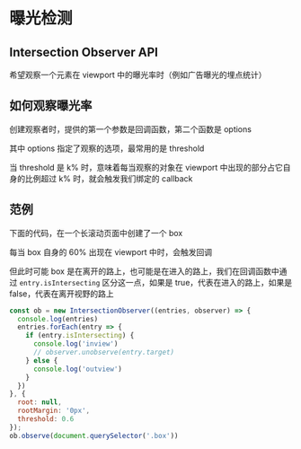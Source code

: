 # 曝光检测

## Intersection Observer API

希望观察一个元素在 viewport 中的曝光率时（例如广告曝光的埋点统计）

## 如何观察曝光率

创建观察者时，提供的第一个参数是回调函数，第二个函数是 options

其中 options 指定了观察的选项，最常用的是 threshold

当 threshold 是 k% 时，意味着每当观察的对象在 viewport 中出现的部分占它自身的比例超过 k% 时，就会触发我们绑定的 callback

## 范例

下面的代码，在一个长滚动页面中创建了一个 box

每当 box 自身的 60% 出现在 viewport 中时，会触发回调

但此时可能 box 是在离开的路上，也可能是在进入的路上，我们在回调函数中通过 `entry.isIntersecting` 区分这一点，如果是 true，代表在进入的路上，如果是 false，代表在离开视野的路上

```jsx
const ob = new IntersectionObserver((entries, observer) => {
  console.log(entries)
  entries.forEach(entry => {
    if (entry.isIntersecting) {
      console.log('inview')
      // observer.unobserve(entry.target)
    } else {
      console.log('outview')
    }
  })
}, {
  root: null,
  rootMargin: '0px',
  threshold: 0.6
});
ob.observe(document.querySelector('.box'))

```